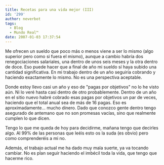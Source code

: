 ```yaml
---
title: Recetas para una vida mejor (III)
id: '299'
author: neverbot
tags:
  - Blog
  - Mundo Real™
date: 2007-01-03 17:37:54
---
```


Me ofrecen un sueldo que poco más o menos viene a ser lo mismo (algo superior pero como si fuera el mismo), aunque a cambio habría dos renegociaciones salariales, una dentro de unos seis meses y la otra dentro de doce. Eso puede hacer que a final de año mi sueldo sí haya subido una cantidad significativa. En mi trabajo dentro de un año seguiría cobrando y haciendo exactamente lo mismo. No es una perspectiva aceptable.

Donde estoy llevo casi un año y eso de "pagas por objetivos" no lo he visto aún. Ni lo veré hasta casi dentro de otro probablemente. Dentro de un año en el sitio nuevo habré cobrado esas pagas por objetivos un par de veces, haciendo que el total anual sea de más de 16 pagas. Eso es aproximadamente... mucho dinero. Dado que conozco gente dentro tengo asegurado de antemano que no son promesas vacías, sino que realmente cumplen lo que dicen.

Tengo lo que me queda de hoy para decidirme, mañana tengo que decirles algo. Al 99% de las personas que leéis esto os la suda (es obvio) pero como comprenderéis a mi no.

Además, el trabajo actual me ha dado muy mala suerte, ya va tocando cambiar. No es plan seguir haciendo el imbécil toda la vida, que tengo que hacerme rico.